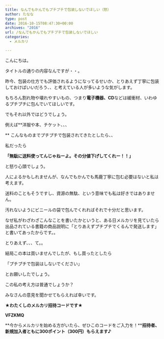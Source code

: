 ```yaml
---
title: なんでもかんでもプチプチで包装しないでほしい（怒）
author: たなな
type: post
date: 2016-10-15T08:47:30+00:00
archives: "2016"
url: /なんでもかんでもプチプチで包装しないでほしい
categories:
  - メルカリ

---
```

こんにちは。
   
タイトルの通りの内容なんですが・・。

昨今、包装の仕方でも評価されるようになってるせいか、とりあえず丁寧に包装しておけばいいだろう、、と考えている人が多いような気がします。

もちろん割れ物や壊れやすいもの、つまり**電子機器、CD**などは緩衝材、いわゆるプチプチに包んでいてほしいです。

でもそれ以外ではどうでしょう。
   
例えば**洋服や本、チケット、、、
   
** こんなものまでプチプチで包装されてきたとしたら、、

私だったら
   
**「無駄に送料使ってんじゃねーよ。その分値下げしてくれー！！」**
   
と怒り心頭でしょう。

人によるかもしれませんが、なんでもかんでも馬鹿丁寧に包む必要はないと私は考えます。

送料のこともそうですし、資源の無駄、という意味でも私は好きではありません。

汚れないようにビニールの袋で包んでくれればそれで十分だと思います。

なぜ私がわざわざこんなことを書いたかというと、ある日メルカリを見ていたら出品されている書籍の商品説明に「とりあえずプチプチでくるんで発送します」と書いてあったからです。。

とりあえず、、、て。。

結局この本は買いませんでしたが、もし買ったとしたら
   
「プチプチで包装はしないでください」
   
とお願いしたでしょう。

この私の考え方は普通でしょうか？
   
みなさんの意見を聞かせてもらえれば幸いです。 

**★わたくしのメルカリ招待コードです★**

**VFZKMQ**

**今からメルカリを始める方がいたら、ぜひこのコードをご入力を！****招待者、新規加入者ともに300ポイント（300円）もらえます♪**